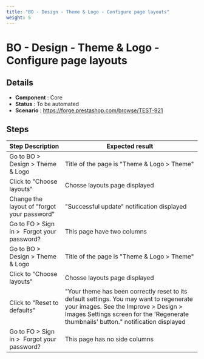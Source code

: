 ```yaml
---
title: "BO - Design - Theme & Logo - Configure page layouts"
weight: 5
---
```


# BO - Design - Theme & Logo - Configure page layouts
## Details
* **Component** : Core
* **Status** : To be automated
* **Scenario** : https://forge.prestashop.com/browse/TEST-921

## Steps
| Step Description | Expected result |
| ----- | ----- |
| Go to BO > Design > Theme & Logo | Title of the page is "Theme & Logo > Theme" |
| Click to "Choose layouts" | Chosse layouts page displayed |
| Change the layout of "forgot your password" | "Successful update" notification displayed |
| Go to FO > Sign in >  Forgot your password? | This page have two columns |
| Go to BO > Design > Theme & Logo | Title of the page is "Theme & Logo > Theme" |
| Click to "Choose layouts" | Chosse layouts page displayed |
| Click to "Reset to defaults" | "Your theme has been correctly reset to its default settings. You may want to regenerate your images. See the Improve > Design > Images Settings screen for the 'Regenerate thumbnails' button." notification displayed |
| Go to FO > Sign in >  Forgot your password? | This page has no side columns |
